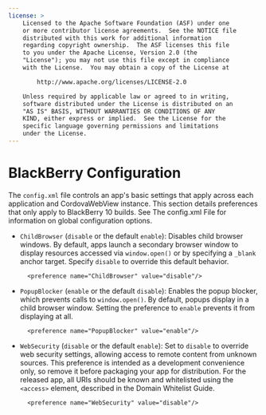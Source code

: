 ```yaml
---
license: >
    Licensed to the Apache Software Foundation (ASF) under one
    or more contributor license agreements.  See the NOTICE file
    distributed with this work for additional information
    regarding copyright ownership.  The ASF licenses this file
    to you under the Apache License, Version 2.0 (the
    "License"); you may not use this file except in compliance
    with the License.  You may obtain a copy of the License at

        http://www.apache.org/licenses/LICENSE-2.0

    Unless required by applicable law or agreed to in writing,
    software distributed under the License is distributed on an
    "AS IS" BASIS, WITHOUT WARRANTIES OR CONDITIONS OF ANY
    KIND, either express or implied.  See the License for the
    specific language governing permissions and limitations
    under the License.
---
```


# BlackBerry Configuration

The `config.xml` file controls an app's basic settings that apply
across each application and CordovaWebView instance. This section
details preferences that only apply to BlackBerry 10 builds. See The
config.xml File for information on global configuration options.

- `ChildBrowser` (`disable` or the default `enable`): Disables child
  browser windows. By default, apps launch a secondary browser window
  to display resources accessed via `window.open()` or by specifying a
  `_blank` anchor target. Specify `disable` to override this default
  behavior.

        <preference name="ChildBrowser" value="disable"/>

- `PopupBlocker` (`enable` or the default `disable`): Enables the
  popup blocker, which prevents calls to `window.open()`. By default,
  popups display in a child browser window. Setting the preference to
  `enable` prevents it from displaying at all.

        <preference name="PopupBlocker" value="enable"/>

- `WebSecurity` (`disable` or the default `enable`): Set to `disable`
  to override web security settings, allowing access to remote content
  from unknown sources. This preference is intended as a development
  convenience only, so remove it before packaging your app for
  distribution.  For the released app, all URIs should be known and
  whitelisted using the `<access>` element, described in the Domain
  Whitelist Guide.

        <preference name="WebSecurity" value="disable"/>

